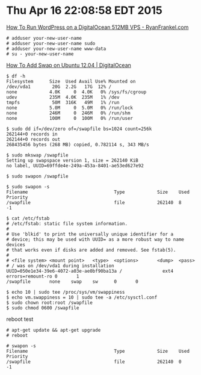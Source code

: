 Thu Apr 16 22:08:58 EDT 2015
============================



[How To Run WordPress on a DigitalOcean 512MB VPS - RyanFrankel.com](http://ryanfrankel.com/run-wordpress-digital-ocean-512mb-vps/)

```
# adduser your-new-user-name
# adduser your-new-user-name sudo
# adduser your-new-user-name www-data
# su - your-new-user-name
```



[How To Add Swap on Ubuntu 12.04 | DigitalOcean](https://www.digitalocean.com/community/tutorials/how-to-add-swap-on-ubuntu-12-04)
```
$ df -h
Filesystem      Size  Used Avail Use% Mounted on
/dev/vda1        20G  2.2G   17G  12% /
none            4.0K     0  4.0K   0% /sys/fs/cgroup
udev            235M  4.0K  235M   1% /dev
tmpfs            50M  316K   49M   1% /run
none            5.0M     0  5.0M   0% /run/lock
none            246M     0  246M   0% /run/shm
none            100M     0  100M   0% /run/user

$ sudo dd if=/dev/zero of=/swapfile bs=1024 count=256k
262144+0 records in
262144+0 records out
268435456 bytes (268 MB) copied, 0.782114 s, 343 MB/s

$ sudo mkswap /swapfile
Setting up swapspace version 1, size = 262140 KiB
no label, UUID=69ffde4e-249a-453a-8401-ae53ed627e92

$ sudo swapon /swapfile

$ sudo swapon -s
Filename                                Type            Size    Used    Priority
/swapfile                               file            262140  8       -1

$ cat /etc/fstab
# /etc/fstab: static file system information.
#
# Use 'blkid' to print the universally unique identifier for a
# device; this may be used with UUID= as a more robust way to name devices
# that works even if disks are added and removed. See fstab(5).
#
# <file system> <mount point>   <type>  <options>       <dump>  <pass>
# / was on /dev/vda1 during installation
UUID=050e1e34-39e6-4072-a03e-ae0bf90ba13a /               ext4    errors=remount-ro 0       1
/swapfile       none    swap    sw      0       0

$ echo 10 | sudo tee /proc/sys/vm/swappiness
$ echo vm.swappiness = 10 | sudo tee -a /etc/sysctl.conf
$ sudo chown root:root /swapfile
$ sudo chmod 0600 /swapfile
```

reboot test

```
# apt-get update && apt-get upgrade
# reboot

# swapon -s
Filename                                Type            Size    Used    Priority
/swapfile                               file            262140  0       -1

```
